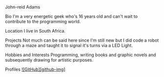 John-reid Adams

Bio
I'm a very energetic geek who's 16 years old and can't wait to contribute to the programming world.

Location
I live in South Africa.

Projects
Not much can be said here since I'm still new but I did code a robot through a maze and taught it to signal it's turns via a LED Light. 

Hobbies and Interests
Programming, writing books and graphic novels and subsequently drawing for artistic purposes.

Profiles
[![GitHub][github-img]](https://github.com/ItsThatDevJohnAgain)


[twitter-img]: https://i.imgur.com/wWzX9uB.png
[twitter-img]:https://i.imgur.com/9I6NRUm

